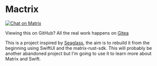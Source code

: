 # Mactrix
<a href="https://matrix.to/#/#mactrix:ludoviko.ch"><img alt="Chat on Matrix" src="https://img.shields.io/matrix/mactrix:ludoviko.ch?color=ef9f76&logo=matrix&server_fqdn=matrix.ludoviko.ch&style=for-the-badge&labelColor=414559"></a>

Viewing this on GitHub? All the real work happens on [Gitea](https://git.ludoviko.ch/lucxjo/mactrix)

This is a project inspired by [Seaglass](https://github.com/neilalexander/seaglass),
the aim is to rebuild it from the beginning using SwiftUI and the matrix-rust-sdk.
This will probably be another abandoned project but I'm going to use it to learn
more about Matrix and Swift.
